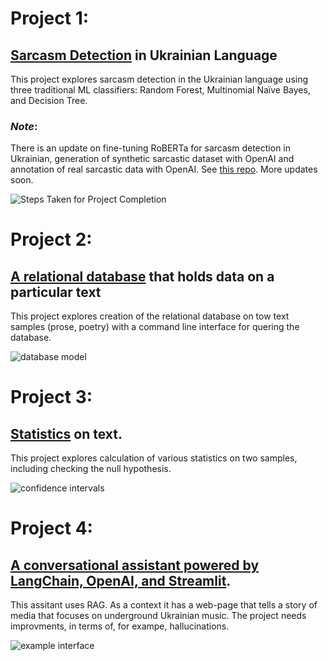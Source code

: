 # Project 1: 
## [Sarcasm Detection](https://github.com/botvyns/sarcasm_detection_traditional_ML) in Ukrainian Language

This project explores sarcasm detection in the Ukrainian language using three traditional ML classifiers: Random Forest, Multinomial Naïve Bayes, and Decision Tree. 

### *Note*: 
There is an update on fine-tuning RoBERTa for sarcasm detection in Ukrainian, generation of synthetic sarcastic dataset with OpenAI and annotation of real sarcastic data with OpenAI. See [this repo](https://github.com/botvyns/sarcasm_detection_ukr). More updates soon.

![Steps Taken for Project Completion](/images/steps.png)

# Project 2: 
## [A relational database](https://github.com/botvyns/text_database) that holds data on a particular text

This project explores creation of the relational database on tow text samples (prose, poetry) with a command line interface for quering the database.

![database model](/images/data_model.png)

# Project 3: 
## [Statistics](https://github.com/botvyns/statistics_on_text) on text.

This project explores calculation of various statistics on two samples, including checking the null hypothesis.

![confidence intervals](/images/fluctuation.png)

# Project 4:
## [A conversational assistant powered by LangChain, OpenAI, and Streamlit](https://github.com/botvyns/assistant).

This assitant uses RAG. As a context it has a web-page that tells a story of media that focuses on underground Ukrainian music. 
The project needs improvments, in terms of, for exampe, hallucinations.

![example interface](/images/example.jpg)
